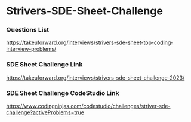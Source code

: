 # Strivers-SDE-Sheet-Challenge

### Questions List
https://takeuforward.org/interviews/strivers-sde-sheet-top-coding-interview-problems/

### SDE Sheet Challenge Link
https://takeuforward.org/interviews/strivers-sde-sheet-challenge-2023/

### SDE Sheet Challenge CodeStudio Link
https://www.codingninjas.com/codestudio/challenges/striver-sde-challenge?activeProblems=true
